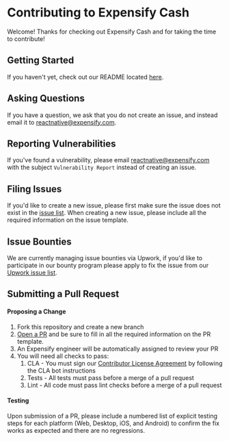 # Contributing to Expensify Cash
Welcome! Thanks for checking out Expensify Cash and for taking the time to contribute!

## Getting Started
If you haven't yet, check out our README located [here](https://github.com/Expensify/ReactNativeChat/blob/master/README.md).

## Asking Questions
If you have a question, we ask that you do not create an issue, and instead email it to reactnative@expensify.com.

## Reporting Vulnerabilities
If you've found a vulnerability, please email reactnative@expensify.com with the subject `Vulnerability Report` instead of creating an issue.

## Filing Issues
If you'd like to create a new issue, please first make sure the issue does not exist in the [issue list](https://github.com/Expensify/ReactNativeChat/issues). When creating a new issue, please include all the required information on the issue template.

## Issue Bounties
We are currently managing issue bounties via Upwork, if you'd like to participate in our bounty program please apply to fix the issue from our [Upwork issue list](https://www.upwork.com/ab/jobs/search/?q=Expensify%20React%20Native&sort=recency&user_location_match=2).

## Submitting a Pull Request
#### Proposing a Change
1. Fork this repository and create a new branch
1. [Open a PR](https://docs.github.com/en/free-pro-team@latest/github/collaborating-with-issues-and-pull-requests/creating-a-pull-request-from-a-fork) and be sure to fill in all the required information on the PR template.
1. An Expensify engineer will be automatically assigned to review your PR
1. You will need all checks to pass:
	1. CLA - You must sign our [Contributor License Agreement](https://github.com/Expensify/ReactNativeChat/blob/master/CLA.md) by following the CLA bot instructions
	1. Tests - All tests must pass before a merge of a pull request
	1. Lint - All code must pass lint checks before a merge of a pull request

#### Testing
Upon submission of a PR, please include a numbered list of explicit testing steps for each platform (Web, Desktop, iOS, and Android) to confirm the fix works as expected and there are no regressions.
